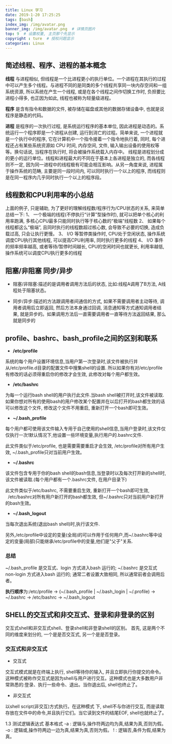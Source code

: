 ```yaml
---
title: Linux 学习
date: 2019-1-20 17:25:25
tags: [bash]
index_img: /img/avatar.png
banner_img: /img/avatar.png  # 详情页图片
top: 9  # 设置权重, 主页那个先显示
copyright : ture  # 授权问题显示
categories: Linux
---
```


<!-- more -->

## 简述线程、程序、进程的基本概念

**线程** 与进程相似, 但线程是一个比进程更小的执行单位。一个进程在其执行的过程中可以产生多个线程。与进程不同的是同类的多个线程共享同一块内存空间和一组系统资源, 所以系统在产生一个线程, 或是在各个线程之间作切换工作时, 负担要比进程小得多, 也正因为如此, 线程也被称为轻量级进程。

**程序** 是含有指令和数据的文件, 被存储在磁盘或其他的数据存储设备中, 也就是说程序是静态的代码。

**进程** 是程序的一次执行过程, 是系统运行程序的基本单位, 因此进程是动态的。系统运行一个程序即是一个进程从创建, 运行到消亡的过程。简单来说, 一个进程就是一个执行中的程序, 它在计算机中一个指令接着一个指令地执行着, 同时, 每个进程还占有某些系统资源如 CPU 时间, 内存空间, 文件, 输入输出设备的使用权等等。换句话说, 当程序在执行时, 将会被操作系统载入内存中。 线程是进程划分成的更小的运行单位。线程和进程最大的不同在于基本上各进程是独立的, 而各线程则不一定, 因为同一进程中的线程极有可能会相互影响。从另一角度来说, 进程属于操作系统的范畴, 主要是同一段时间内, 可以同时执行一个以上的程序, 而线程则是在同一程序内几乎同时执行一个以上的程序段。

## 线程数和CPU利用率的小总结

上面的例子, 只是辅助, 为了更好的理解线程数/程序行为/CPU状态的关系, 来简单总结一下:
1、 一个极端的线程(不停执行“计算”型操作时), 就可以把单个核心的利用率跑满, 多核心CPU最多只能同时执行等于核心数的“极端”线程数
2、 如果每个线程都这么“极端”, 且同时执行的线程数超过核心数, 会导致不必要的切换, 造成负载过高, 只会让执行更慢。
3、 I/O 等暂停类操作时, CPU处于空闲状态, 操作系统调度CPU执行其他线程, 可以提高CPU利用率, 同时执行更多的线程
4、 I/O 事件的频率频率越高, 或者等待/暂停时间越长, CPU的空闲时间也就更长, 利用率越低, 操作系统可以调度CPU执行更多的线程

## 阻塞/非阻塞 同步/异步

- 阻塞/非阻塞:描述的是调用者调用方法后的状态, 比如:线程A调用了B方法, A线程处于阻塞状态。

- 同步/异步:描述的方法跟调用者间通信的方式, 如果不需要调用者主动等待, 调用者调用后立即返回, 然后方法本身通过回调, 消息通知等方式通知调用者结果, 就是异步的。如果调用方法后一直需要调用者一直等待方法返回结果, 那么就是同步的

## profile、bashrc、bash_profile之间的区别和联系

- **/etc/profile**

系统的每个用户设置环境信息,当用户第一次登录时,该文件被执行并从/etc/profile.d目录的配置文件中搜集shell的设置.
所以如果你有对/etc/profile有修改的话必须得重启你的修改才会生效, 此修改对每个用户都生效。

- **/etc/bashrc**

为每一个运行bash shell的用户执行此文件.当bash shell被打开时,该文件被读取.
如果你想对所有的使用bash的用户修改某个配置并在以后打开的bash都生效的话可以修改这个文件, 修改这个文件不用重启, 重新打开一个bash即可生效。

- **~/.bash_profile**

每个用户都可使用该文件输入专用于自己使用的shell信息,当用户登录时,该文件仅仅执行一次!默认情况下,他设置一些环境变量,执行用户的.bashrc文件.

此文件类似于/etc/profile, 也是需要需要重启才会生效, /etc/profile对所有用户生效, ~/.bash_profile只对当前用户生效。

- **~/.bashrc**

该文件包含专用于你的bash shell的bash信息,当登录时以及每次打开新的shell时,该文件被读取.(每个用户都有一个.bashrc文件, 在用户目录下)

此文件类似于/etc/bashrc, 不需要重启生效, 重新打开一个bash即可生效,   /etc/bashrc对所有用户新打开的bash都生效, 但~/.bashrc只对当前用户新打开的bash生效。

- **~/.bash_logout**

当每次退出系统(退出bash shell)时,执行该文件. 

另外,/etc/profile中设定的变量(全局)的可以作用于任何用户,而~/.bashrc等中设定的变量(局部)只能继承/etc/profile中的变量,他们是"父子"关系.

### 总结
~/.bash_profile 是交互式、login 方式进入bash 运行的;
~/.bashrc 是交互式 non-login 方式进入bash 运行的;
通常二者设置大致相同, 所以通常前者会调用后者。

**执行顺序**为:/etc/profile -> (~/.bash_profile | ~/.bash_login | ~/.profile) -> ~/.bashrc -> /etc/bashrc -> ~/.bash_logout


## SHELL的交互式和非交互式、登录和非登录的区别

交互式shell和非交互式shell、登录shell和非登录shell的区别。
首先, 这是两个不同的维度来划分的, 一个是是否交互式, 另一个是是否登录。

### 交互式和非交互式

- 交互式

交互式模式就是在终端上执行, shell等待你的输入, 并且立即执行你提交的命令。这种模式被称作交互式是因为shell与用户进行交互。这种模式也是大多数用户非常熟悉的:登录、执行一些命令、退出。当你退出后, shell也终止了。

- 非交互式

以shell script(非交互)方式执行。在这种模式 下, shell不与你进行交互, 而是读取存放在文件中的命令,并且执行它们。当它读到文件的结尾EOF, shell也就终止了。

1.3 测试逻辑表达式
基本格式
-a : 逻辑与,操作符两边均为真,结果为真,否则为假。
-o : 逻辑或,操作符两边一边为真,结果为真,否则为假。
! : 逻辑否,条件为假,结果为真。
